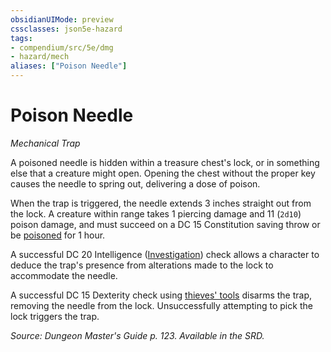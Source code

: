```yaml
---
obsidianUIMode: preview
cssclasses: json5e-hazard
tags:
- compendium/src/5e/dmg
- hazard/mech
aliases: ["Poison Needle"]
---
```

# Poison Needle
*Mechanical Trap*  

A poisoned needle is hidden within a treasure chest's lock, or in something else that a creature might open. Opening the chest without the proper key causes the needle to spring out, delivering a dose of poison.

When the trap is triggered, the needle extends 3 inches straight out from the lock. A creature within range takes 1 piercing damage and 11 (`2d10`) poison damage, and must succeed on a DC 15 Constitution saving throw or be [poisoned](rules/conditions.md#poisoned) for 1 hour.

A successful DC 20 Intelligence ([Investigation](rules/skills.md#Investigation)) check allows a character to deduce the trap's presence from alterations made to the lock to accommodate the needle.

A successful DC 15 Dexterity check using [thieves' tools](thieves-tools.md) disarms the trap, removing the needle from the lock. Unsuccessfully attempting to pick the lock triggers the trap.

*Source: Dungeon Master's Guide p. 123. Available in the SRD.*